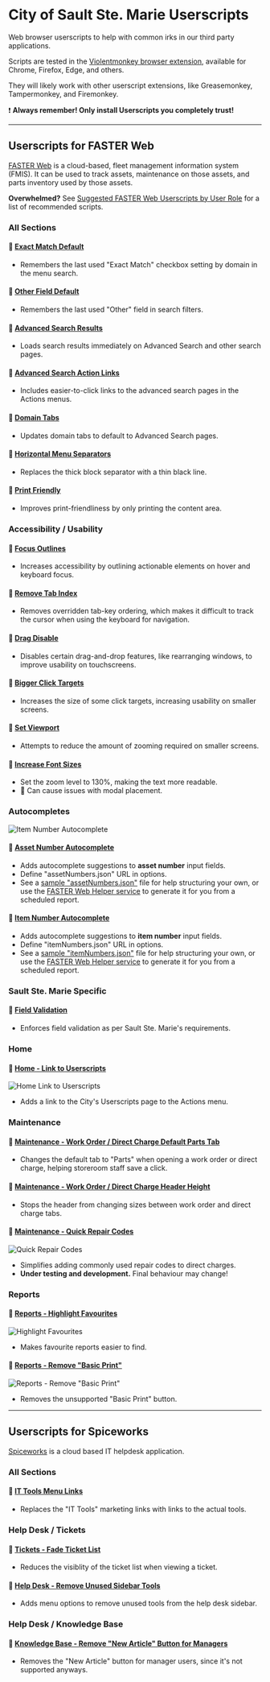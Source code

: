 # City of Sault Ste. Marie Userscripts

Web browser userscripts to help with common irks in our third party applications.

Scripts are tested in the [Violentmonkey browser extension](https://violentmonkey.github.io/),
available for Chrome, Firefox, Edge, and others.

They will likely work with other userscript extensions, like Greasemonkey, Tampermonkey, and Firemonkey.

❗ **Always remember! Only install Userscripts you completely trust!**

---

## Userscripts for FASTER Web

[FASTER Web](https://fasterasset.com/products/fleet-management-software/) is a cloud-based, fleet management information system (FMIS).
It can be used to track assets, maintenance on those assets, and parts inventory used by those assets.

**Overwhelmed?** See [Suggested FASTER Web Userscripts by User Role](./fasterWeb/userSetup.md)
for a list of recommended scripts.

### All Sections

#### 📜 [Exact Match Default](https://github.com/cityssm/userscripts/raw/main/fasterWeb/exactMatch.user.js)

- Remembers the last used "Exact Match" checkbox setting by domain in the menu search.

#### 📜 [Other Field Default](https://github.com/cityssm/userscripts/raw/main/fasterWeb/searchDefaultOtherField.user.js)

- Remembers the last used "Other" field in search filters.

#### 📜 [Advanced Search Results](https://github.com/cityssm/userscripts/raw/main/fasterWeb/advancedSearchResults.user.js)

- Loads search results immediately on Advanced Search and other search pages.

#### 📜 [Advanced Search Action Links](https://github.com/cityssm/userscripts/raw/main/fasterWeb/advancedSearchActions.user.js)

- Includes easier-to-click links to the advanced search pages in the Actions menus.

#### 📜 [Domain Tabs](https://github.com/cityssm/userscripts/raw/main/fasterWeb/domainLinks.user.js)

- Updates domain tabs to default to Advanced Search pages.

#### 📜 [Horizontal Menu Separators](https://github.com/cityssm/userscripts/raw/main/fasterWeb/horizontalMenuSeparator.user.js)

- Replaces the thick block separator with a thin black line.

#### 📜 [Print Friendly](https://github.com/cityssm/userscripts/raw/main/fasterWeb/printFriendly.user.js)

- Improves print-friendliness by only printing the content area.

### Accessibility / Usability

#### 📜 [Focus Outlines](https://github.com/cityssm/userscripts/raw/main/fasterWeb/focusOutlines.user.js)

- Increases accessibility by outlining actionable elements on hover and keyboard focus.

#### 📜 [Remove Tab Index](https://github.com/cityssm/userscripts/raw/main/fasterWeb/tabIndexRemove.user.js)

- Removes overridden tab-key ordering, which makes it difficult to track the cursor when using the keyboard for navigation.

#### 📜 [Drag Disable](https://github.com/cityssm/userscripts/raw/main/fasterWeb/dragDisable.user.js)

- Disables certain drag-and-drop features, like rearranging windows, to improve usability on touchscreens.

#### 📜 [Bigger Click Targets](https://github.com/cityssm/userscripts/raw/main/fasterWeb/biggerClickTargets.user.js)

- Increases the size of some click targets, increasing usability on smaller screens.

#### 📜 [Set Viewport](https://github.com/cityssm/userscripts/raw/main/fasterWeb/setViewport.user.js)

- Attempts to reduce the amount of zooming required on smaller screens.

#### 📜 [Increase Font Sizes](https://github.com/cityssm/userscripts/raw/main/fasterWeb/biggerText.user.js)

- Set the zoom level to 130%, making the text more readable.
- 🐞 Can cause issues with modal placement.

### Autocompletes

![Item Number Autocomplete](./fasterWeb/docs/itemNumberAutocomplete.png)

#### 📜 [Asset Number Autocomplete](https://github.com/cityssm/userscripts/raw/main/fasterWeb/assetNumberAutocomplete.user.js)

- Adds autocomplete suggestions to **asset number** input fields.
- Define "assetNumbers.json" URL in options.
- See a [sample "assetNumbers.json"](./fasterWeb/data/assetNumbers.json) file for help structuring your own,
  or use the [FASTER Web Helper service](https://github.com/cityssm/faster-web-helper) to generate it for you
  from a scheduled report.

#### 📜 [Item Number Autocomplete](https://github.com/cityssm/userscripts/raw/main/fasterWeb/itemNumberAutocomplete.user.js)

- Adds autocomplete suggestions to **item number** input fields.
- Define "itemNumbers.json" URL in options.
- See a [sample "itemNumbers.json"](./fasterWeb/data/itemNumbers.json) file for help structuring your own,
  or use the [FASTER Web Helper service](https://github.com/cityssm/faster-web-helper) to generate it for you
  from a scheduled report.

### Sault Ste. Marie Specific

#### 📜 [Field Validation](https://github.com/cityssm/userscripts/raw/main/fasterWeb/ssmFieldValidation.user.js)

- Enforces field validation as per Sault Ste. Marie's requirements.

### Home

#### 📜 [Home - Link to Userscripts](https://github.com/cityssm/userscripts/raw/main/fasterWeb/homeLinkToUserscripts.user.js)

![Home Link to Userscripts](./fasterWeb/docs/homeLinkToUserscripts.png)

- Adds a link to the City's Userscripts page to the Actions menu.

### Maintenance

#### 📜 [Maintenance - Work Order / Direct Charge Default Parts Tab](https://github.com/cityssm/userscripts/raw/main/fasterWeb/workOrderDefaultPartsTab.user.js)

- Changes the default tab to "Parts" when opening a work order or direct charge, helping storeroom staff save a click.

#### 📜 [Maintenance - Work Order / Direct Charge Header Height](https://github.com/cityssm/userscripts/raw/main/fasterWeb/workOrderHeaderHeight.user.js)

- Stops the header from changing sizes between work order and direct charge tabs.

#### 📜 [Maintenance - Quick Repair Codes](https://github.com/cityssm/userscripts/raw/main/fasterWeb/quickRepairCodes.user.js)

![Quick Repair Codes](fasterWeb/docs/quickRepairCodes.png)

- Simplifies adding commonly used repair codes to direct charges.
- **Under testing and development.** Final behaviour may change!

### Reports

#### 📜 [Reports - Highlight Favourites](https://github.com/cityssm/userscripts/raw/main/fasterWeb/reportFavourites.user.js)

![Highlight Favourites](./fasterWeb/docs/reportFavourites.png)

- Makes favourite reports easier to find.

#### 📜 [Reports - Remove "Basic Print"](https://github.com/cityssm/userscripts/raw/main/fasterWeb/reportHideBasicPrint.user.js)<br />

![Reports - Remove "Basic Print"](./fasterWeb/docs/reportHideBasicPrint.png)

- Removes the unsupported "Basic Print" button.

---

## Userscripts for Spiceworks

[Spiceworks](https://www.spiceworks.com/free-cloud-help-desk-software/) is a cloud based IT helpdesk application.

### All Sections

#### 📜 [IT Tools Menu Links](https://github.com/cityssm/userscripts/raw/main/spiceworks/itTools.user.js)

- Replaces the "IT Tools" marketing links with links to the actual tools.

### Help Desk / Tickets

#### 📜 [Tickets - Fade Ticket List](https://github.com/cityssm/userscripts/raw/main/spiceworks/ticketsFade.user.js)

- Reduces the visiblity of the ticket list when viewing a ticket.

#### 📜 [Help Desk - Remove Unused Sidebar Tools](https://github.com/cityssm/userscripts/raw/main/spiceworks/helpdeskSidebar.user.js)

- Adds menu options to remove unused tools from the help desk sidebar.

### Help Desk / Knowledge Base

#### 📜 [Knowledge Base - Remove "New Article" Button for Managers](https://github.com/cityssm/userscripts/raw/main/spiceworks/knowledgeBaseAdd.user.js)

- Removes the "New Article" button for manager users, since it's not supported anyways.
